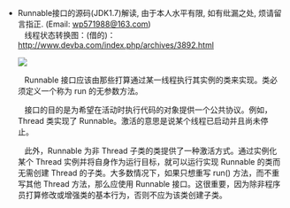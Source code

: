 * Runnable接口的源码(JDK1.7)解读, 由于本人水平有限, 如有纰漏之处, 烦请留言指正. (Email: wp571988@163.com)   
  &nbsp;&nbsp; 线程状态转换图：(借的)：<http://www.devba.com/index.php/archives/3892.html>
  <p><img src="http://images.cnblogs.com/cnblogs_com/wp5719/831982/o_thread.png" /></p>
  
  &nbsp;&nbsp; Runnable 接口应该由那些打算通过某一线程执行其实例的类来实现。类必须定义一个称为 run 的无参数方法。

  &nbsp;&nbsp; 接口的目的是为希望在活动时执行代码的对象提供一个公共协议。例如，Thread 类实现了 Runnable。激活的意思是说某个线程已启动并且尚未停止。

  &nbsp;&nbsp; 此外，Runnable 为非 Thread 子类的类提供了一种激活方式。通过实例化某个 Thread 实例并将自身作为运行目标，就可以运行实现 Runnable 的类而无需创建 Thread 的子类。大多数情况下，如果只想重写 run() 方法，而不重写其他 Thread 方法，那么应使用 Runnable 接口。这很重要，因为除非程序员打算修改或增强类的基本行为，否则不应为该类创建子类。
  
```java
  
```
